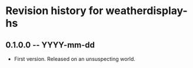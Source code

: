 # Revision history for weatherdisplay-hs

## 0.1.0.0 -- YYYY-mm-dd

* First version. Released on an unsuspecting world.
